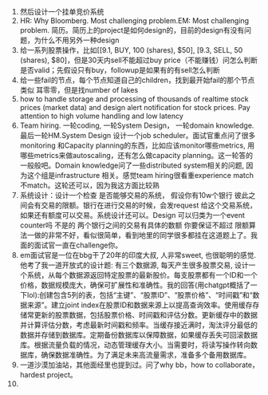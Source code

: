 1. 然后设计一个挂单竞价系统
2. HR: Why Bloomberg. Most challenging problem.EM: Most challenging problem. 简历。简历上的project是如何design的，目前的design有没有问题，为什么不用另外一种design
3. 给一系列股票操作，比如[[9.1, BUY, 100 (shares), $50], [9.3, SELL, 50 (shares), $80]，但是30天内sell不能超过buy price（不能赚钱）问怎么判断是否valid；先假设只有buy，followup是如果有的有sell怎么判断
4. 给一些fail的节点，每个节点知道自己的children，找到最开始fail的那个节点 类似 耳零零，但是找number of lakes
5. how to handle storage and processing of thousands of realtime stock prices (market data) and design alert notification for stock prices. Pay attention to high volume handling and low latency
6. Team hiring. 一轮coding, 一轮System Design， 一轮domain knowledge. 最后一轮HM.System Design 设计一个job scheduler。面试官重点问了很多monitoring 和Capacity planning的东西，比如应该monitor哪些metrics, 用哪些metrics来做autoscaling，还有怎么做capacity planning。这一轮答的一般般吧。Domain knowledge问了一些distributed system相关的问题, 因为这个组是infrastructure 相关。感觉team hiring很看重experience match不match。这轮还可以，因为我这方面比较熟
7. 系统设计：设计一个检查 是否能够交易的系统， 假设你有10w个银行 彼此之间会有交易的限额。银行在进行交易的时候，会发request 给这个交易系统， 如果还有额度可以交易。系统设计还可以。Design 可以归类为一个event counter吗
   不是的 两个银行之间的交易有具体的数额 你要保证不超过 限额算法一做的非常不好，看似很简单，看到地里的同学很多都挂在这道题上了。我面的面试官一直在challenge你。
8. em面试官是一位在bbg干了20年的印度大叔, 人非常sweet, 也很聪明的感觉. 他考了我一道开放式的设计题: 有三个数据源, 每天产生很多股票交易, 设计一个系统，从每个数据源返回特定股票的最新股价。每支股票都有一个ID和一个价格，数据规模庞大，确保可扩展性和准确性。我的回答(用chatgpt概括了一下lol):创建包含5列的表，包括“主键”、“股票ID”、“股票价格”、“时间戳”和“数据来源”。建立joint index在股票ID和数据来源上以提高查询效率。使用缓存存储常更新的股票数据，包括股票价格、时间戳和评估分数。更新缓存中的数据并计算评估分数，考虑最新时间戳和频率。当缓存接近满时，淘汰评分最低的数据并存储到数据库。定期备份数据库以保障数据，如果缓存丢失可回滚数据库。根据流量负载的情况，动态管理缓存大小。当需要时，将读写操作转向数据库，确保数据准确‍‍‌‌‌‍‌‍‌‌‍‍‌‌‍‍‍‍‌‌性。为了满足未来高流量需求，准备多个备用数据库。
9. 一道沙漠加油站，其他面经里也提到过。问了why bb，how to collaborate，hardest project。
10.
